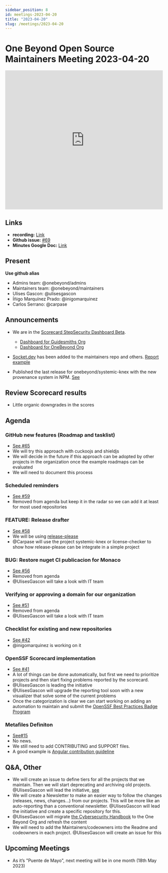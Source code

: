 ```yaml
---
sidebar_position: 8
id: meetings-2023-04-20
title: "2023-04-20"
slug: /meetings/2023-04-20
---
```


# One Beyond Open Source Maintainers Meeting 2023-04-20  


<iframe width="100%" height="444" src="https://www.youtube.com/embed/BOVdAWNd_s4" title="YouTube video player" frameborder="0" allow="accelerometer; autoplay; clipboard-write; encrypted-media; gyroscope; picture-in-picture; web-share" allowfullscreen></iframe>

## Links
* **recording:** [Link](https://www.youtube.com/watch?v=BOVdAWNd_s4)
* **Github issue:** [#69](https://github.com/onebeyond/maintainers/issues/69)
* **Minutes Google Doc:** [Link](https://docs.google.com/document/d/13SMENJVT4-ewnr60WXntlchOMNSydaGWTzDmVHKUMGM/edit)


## Present
__Use github alias__
* Admins team: @onebeyond/admins
* Maintainers team: @onebeyond/maintainers
* Ulises Gascon: @ulisesgascon
* Íñigo Marquínez Prado: @inigomarquinez
* Carlos Serrano: @carpase


## Announcements

- We are in the [Scorecard StepSecurity Dashboard Beta](https://github.com/step-security/secure-repo/issues/2094#issuecomment-1513873406).
    - [Dashboard for Guidesmiths Org](https://app.stepsecurity.io/github/app/onebeyond/guidesmiths/repositories)
    - [Dashboard for OneBeyond Org](https://app.stepsecurity.io/github/app/onebeyond/onebeyond/repositories)

- [Socket.dev](https://socket.dev/) has been added to the maintainers repo and others. [Report example](https://github.com/onebeyond/maintainers/pull/68#issuecomment-1507269947)
- Published the last release for onebeyond/systemic-knex with the new provenance system in NPM. [See](https://twitter.com/kom_256/status/1648990100485726209)


## Review Scorecard results

- Little organic downgrades in the scores

## Agenda

### GitHub new features (Roadmap and tasklist)
- [See #65](https://github.com/onebeyond/admin/issues/65)
- We will try this approach with cuckoojs and shieldjs
- We will decide in the future if this approach can be adopted by other projects in the organization once the example roadmaps can be evaluated
- We will need to document this process

### Scheduled reminders 
- [See #59](https://github.com/onebeyond/admin/issues/59)
- Removed from agenda but keep it in the radar so we can add it at least for most used repositories

### FEATURE: Release drafter
- [See #58](https://github.com/onebeyond/admin/issues/58)
- We will be using [release-please](https://github.com/googleapis/release-please)
- @Carpase will use the project systemic-knex or license-checker to show how release-please can be integrate in a simple project

### BUG: Restore nuget CI publicacion for Monaco 
- [See #56](https://github.com/onebeyond/admin/issues/56)
- Removed from agenda
- @UlisesGascon will take a look with IT team

### Verifying or approving a domain for our organization 
- [See #51](https://github.com/onebeyond/admin/issues/51)
- Removed from agenda
- @UlisesGascon will take a look with IT team


### Checklist for existing and new repositories
- [See #42](https://github.com/onebeyond/admin/issues/42)
- @inigomarquinez is working on it

### OpenSSF Scorecard implementation
- [See #41](https://github.com/onebeyond/admin/issues/41)
- A lot of things can be done automatically, but first we need to prioritize projects and then start fixing problems reported by the scorecard.
- @UlisesGascon is leading the initiative
- @UlisesGascon will upgrade the reporting tool soon  with a new visualizer that solve some of the current problems
- Once the categorization is clear we can start working on adding an automation to maintain and submit the [OpenSSF Best Practices Badge Program](https://bestpractices.coreinfrastructure.org/en)

### Metafiles Definiton 
- [See#15](https://github.com/onebeyond/admin/issues/15)
- No news. 
- We still need to add CONTRIBUTING and SUPPORT files. 
- A good example is [Angular contribution guideline](https://github.com/angular/angular/blob/main/CONTRIBUTING.md)


## Q&A, Other
- We will create an issue to define tiers for all the projects that we maintain. Then we will start deprecating and archiving old projects. @UlisesGascon will lead the initiative, [see](https://github.com/onebeyond/maintainers/issues/75)
- We will create a Newsletter to make an easier way to follow the changes (releases, news, changes...) from our projects. This will be more like an auto-reporting than a conventional newsletter. @UlisesGascon will lead the initiative and create a specific repository for this.
- @UlisesGascon will migrate [the Cybersecurity Handbook](https://github.com/guidesmiths/cybersecurity-handbook) to the One Beyond Org and refresh the content
- We will need to add the Maintainers/codeowners into the Readme and codeowners in each project. @UlisesGascon will create an issue for this


## Upcoming Meetings

- As it’s "Puente de Mayo", next meeting will be in one month (18th May 2023)

